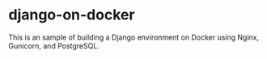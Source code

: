 # django-on-docker
This is an sample of building a Django environment on Docker using Nginx, Gunicorn, and PostgreSQL.
